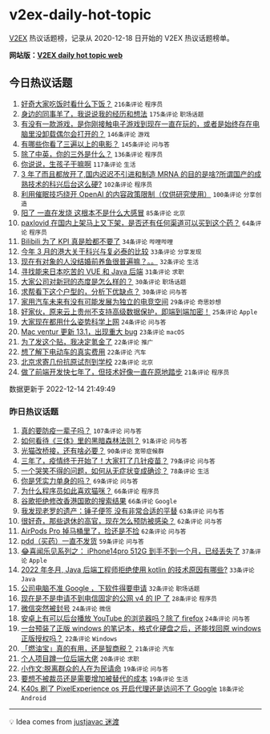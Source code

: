 # v2ex-daily-hot-topic

[V2EX](https://www.v2ex.com/) 热议话题榜，记录从 2020-12-18 日开始的 V2EX 热议话题榜单。

**网站版：[V2EX daily hot topic web](https://boojack.github.io/v2ex-daily-hot-topic-web/)**

## 今日热议话题

<!-- TODAY BEGIN -->

1. [好奇大家吃饭时看什么下饭？](https://www.v2ex.com/t/902356) `216条评论` `程序员`
1. [身边的同事羊了，我说说我的经历和想法](https://www.v2ex.com/t/902350) `175条评论` `职场话题`
1. [有没有一款游戏，是你刚接触电子游戏到现在一直在玩的，或者是始终存在电脑里没卸载偶尔会打开的？](https://www.v2ex.com/t/902456) `146条评论` `游戏`
1. [有哪些你看了三遍以上的电影？](https://www.v2ex.com/t/902525) `145条评论` `问与答`
1. [除了中英，你的三外是什么？](https://www.v2ex.com/t/902376) `136条评论` `程序员`
1. [你说说，生孩子干嘛啊](https://www.v2ex.com/t/902375) `117条评论` `生活`
1. [3 年了而且都放开了,国内迟迟不引进和制造 MRNA 的目的是啥?所谓国产的成熟技术的科兴后台这么硬?](https://www.v2ex.com/t/902396) `102条评论` `程序员`
1. [利用催眠技巧绕开 OpenAI 的内容政策限制（仅供研究使用）](https://www.v2ex.com/t/902377) `100条评论` `分享创造`
1. [阳了 一直在发烧 这根本不是什么大感冒](https://www.v2ex.com/t/902430) `85条评论` `北京`
1. [paxlovid 在国内上架马上又下架，是否还有任何渠道可以买到这个药？](https://www.v2ex.com/t/902347) `64条评论` `程序员`
1. [Bilibili 为了 KPI 真是脸都不要了](https://www.v2ex.com/t/902545) `34条评论` `哔哩哔哩`
1. [今年 3 月的港大关于科兴与复必泰的比较](https://www.v2ex.com/t/902466) `33条评论` `分享发现`
1. [现在有对象的人没结婚前养鱼很普遍嘛？。。](https://www.v2ex.com/t/902553) `32条评论` `生活`
1. [寻找能来日本吃苦的 VUE 和 Java 后端](https://www.v2ex.com/t/902385) `31条评论` `求职`
1. [大家公司对新冠的态度是怎么样的？](https://www.v2ex.com/t/902355) `30条评论` `职场话题`
1. [求帮看下这个户型的，分析下优缺点？](https://www.v2ex.com/t/902346) `30条评论` `问与答`
1. [家用汽车未来有没有可能发展为独立的电竞空间](https://www.v2ex.com/t/902362) `29条评论` `奇思妙想`
1. [好家伙，原来云上贵州不支持高级数据保护，即端到端加密！](https://www.v2ex.com/t/902420) `25条评论` `Apple`
1. [大家现在都用什么姿势科学上网](https://www.v2ex.com/t/902417) `24条评论` `问与答`
1. [Mac ventur 更新 13.1，出现重大 bug](https://www.v2ex.com/t/902424) `23条评论` `macOS`
1. [为了发这个贴，我决定氪金了](https://www.v2ex.com/t/902548) `22条评论` `推广`
1. [想了解下电动车的真实费用](https://www.v2ex.com/t/902474) `22条评论` `汽车`
1. [北京求寄几份抗原试剂到学校](https://www.v2ex.com/t/902433) `22条评论` `北京`
1. [做了前端开发快七年了，但技术好像一直在原地踏步](https://www.v2ex.com/t/902531) `21条评论` `程序员`

数据更新于 2022-12-14 21:49:49

<!-- TODAY END -->

### 昨日热议话题

<!-- YESTERDAY BEGIN -->

1. [真的要防疫一辈子吗？](https://www.v2ex.com/t/902105) `107条评论` `问与答`
1. [如何看待《三体》里的黑暗森林法则？](https://www.v2ex.com/t/902223) `91条评论` `问与答`
1. [光猫改桥接，还有啥必要？](https://www.v2ex.com/t/902139) `90条评论` `宽带症候群`
1. [三年了，疫情终于开始了！大家打了几针疫苗？](https://www.v2ex.com/t/902125) `79条评论` `问与答`
1. [一个哭笑不得的问题，如何从无症状变成确诊？](https://www.v2ex.com/t/902098) `78条评论` `生活`
1. [你是凭实力单身的吗？](https://www.v2ex.com/t/902205) `69条评论` `问与答`
1. [为什么程序员如此喜欢猫咪？](https://www.v2ex.com/t/902270) `66条评论` `程序员`
1. [谷歌拒绝修改香港国歌的搜索结果](https://www.v2ex.com/t/902166) `66条评论` `Google`
1. [我发现老罗的遗产：锤子便签 没有非常合适的平替](https://www.v2ex.com/t/902111) `63条评论` `问与答`
1. [很好奇，那些退休的高官，现在怎么预防被感染？](https://www.v2ex.com/t/902109) `62条评论` `问与答`
1. [AirPods Pro 掉马桶里了，捡还是不捡](https://www.v2ex.com/t/902127) `62条评论` `问与答`
1. [pdd（买药）一直不发货](https://www.v2ex.com/t/902138) `59条评论` `问与答`
1. [😂喜闻乐见系列之： iPhone14pro 512G 到手不到一个月，已经丢失了](https://www.v2ex.com/t/902226) `37条评论` `Apple`
1. [2022 年冬月, Java 后端工程师拒绝使用 kotlin 的技术原因有哪些?](https://www.v2ex.com/t/902298) `33条评论` `Java`
1. [公司电脑不准 Google ，下软件得要申请](https://www.v2ex.com/t/902273) `32条评论` `职场话题`
1. [现在是不是申请不到电信固定的公网 v4 的 IP 了](https://www.v2ex.com/t/902133) `28条评论` `程序员`
1. [微信突然被封号](https://www.v2ex.com/t/902266) `24条评论` `微信`
1. [安卓上有可以后台播放 YouTube 的浏览器吗？除了 firefox](https://www.v2ex.com/t/902103) `24条评论` `问与答`
1. [一台预装了正版 windows 的笔记本，格式化硬盘之后，还能找回原 windows 正版授权吗？](https://www.v2ex.com/t/902272) `22条评论` `Windows`
1. [「燃油宝」真的有用，还是智商税？](https://www.v2ex.com/t/902251) `21条评论` `汽车`
1. [个人项目蹲一位后端大佬](https://www.v2ex.com/t/902221) `20条评论` `求职`
1. [小作文:脱离群众的人在为民请命](https://www.v2ex.com/t/902297) `19条评论` `问与答`
1. [要想不被裁员还是需要增加被替代的成本](https://www.v2ex.com/t/902253) `19条评论` `生活`
1. [K40s 刷了 PixelExperience os 开启代理还是访问不了 Google](https://www.v2ex.com/t/902259) `18条评论` `Android`

<!-- YESTERDAY END -->

---

💡 Idea comes from [justjavac 迷渡](https://github.com/justjavac/)
